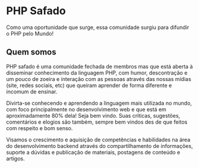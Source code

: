 # PHP Safado

Como uma oportunidade que surge, essa comunidade surgiu para difundir o 
PHP pelo Mundo!

## Quem somos

PHP safado é uma comunidade fechada de membros mas que está aberta à disseminar
conhecimento da linguagem PHP, com humor, descontração e um pouco de zoeira e
interação com as pessoas através das nossas mídias (site, redes sociais, etc) que queiram
aprender de forma diferente e incomum de ensinar.

Divirta-se conhecendo e aprendendo a linguagem mais utilizada no mundo, com foco
principalmente no desenvolvimento web e que está em aproximadamente 80% dela!
Seja bem vindo. Suas criticas, sugestões, comentários e elogios são também, sempre bem
vindos des de que feitos com respeito e bom senso.

Visamos o crescimento e aquisição de competências e habilidades na área do
desenvolvimento backend através do compartilhamento de informações, suporte a dúvidas
e publicação de materiais, postagens de conteúdo e artigos.
